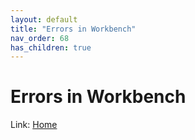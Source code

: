 ```yaml
---
layout: default
title: "Errors in Workbench"
nav_order: 68
has_children: true
---
```

# Errors in Workbench
  
Link: [Home](../index) 
  
